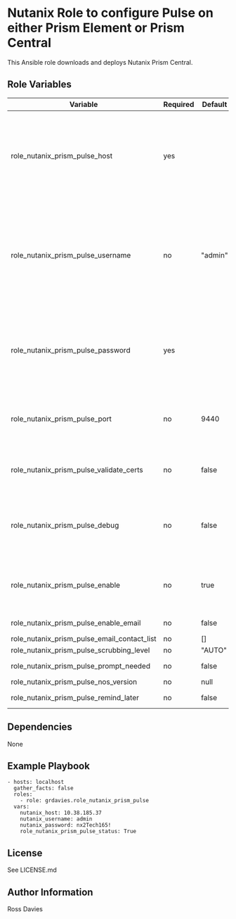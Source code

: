 # Nutanix Role to configure Pulse on either Prism Element or Prism Central

This Ansible role downloads and deploys Nutanix Prism Central.


## Role Variables

| Variable                                     | Required | Default | Choices                   | Comments                                                                                               |
|----------------------------------------------|----------|---------|---------------------------|--------------------------------------------------------------------------------------------------------|
| role_nutanix_prism_pulse_host                | yes      |         |                           | The IP address or FQDN for the Prism (Element or Central) where you want to configure pulse.           |
| role_nutanix_prism_pulse_username            | no       | "admin" |                           | A valid username with appropriate rights to access the Nutanix API. where you want to configure pulse. |
| role_nutanix_prism_pulse_password            | yes      |         |                           | A valid password for the supplied username.  where you want to configure pulse.                        |
| role_nutanix_prism_pulse_port                | no       | 9440    |                           | The Prism TCP port  where you want to configure pulse.                                                 |
| role_nutanix_prism_pulse_validate_certs      | no       | false   | true / false              | Whether to check if Prism UI certificates are valid.                                                   |
| role_nutanix_prism_pulse_debug               | no       | false   | true / false              | Whether to output variable contents for debugging purposes.                                            |
| role_nutanix_prism_pulse_enable              | no       | true    | true / false              | True enables pulse. False disables pulse.                                                              |
| role_nutanix_prism_pulse_enable_email        | no       | false   | true / false              |                                                                                                        |
| role_nutanix_prism_pulse_email_contact_list  | no       | []      |                           |                                                                                                        |
| role_nutanix_prism_pulse_scrubbing_level     | no       | "AUTO"  |                           |                                                                                                        |
| role_nutanix_prism_pulse_prompt_needed       | no       | false   | true / false              |                                                                                                        |
| role_nutanix_prism_pulse_nos_version         | no       | null    |                           |                                                                                                        |
| role_nutanix_prism_pulse_remind_later        | no       | false   | true / false              |                                                                                                        |


## Dependencies

None


## Example Playbook

```
- hosts: localhost
  gather_facts: false
  roles:
    - role: grdavies.role_nutanix_prism_pulse
  vars:
    nutanix_host: 10.38.185.37
    nutanix_username: admin
    nutanix_password: nx2Tech165!
    role_nutanix_prism_pulse_status: True
```


## License

See LICENSE.md

## Author Information

Ross Davies
